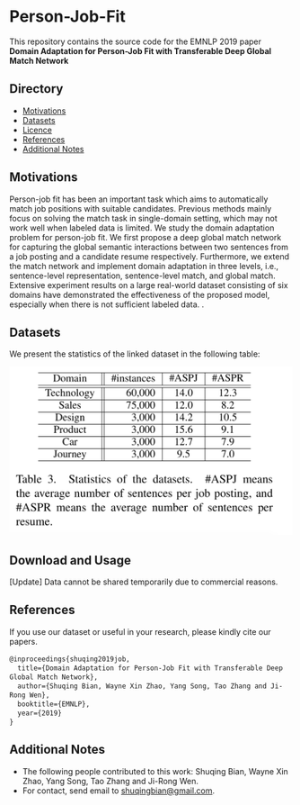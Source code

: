# Person-Job-Fit

This repository contains the source code for the EMNLP 2019 paper **Domain Adaptation for Person-Job Fit with Transferable Deep Global Match Network**

## Directory

- [Motivations](https://github.com/RUCAIBox/Person-Job-Fit/blob/master/README.md#Motivations)
- [Datasets](https://github.com/RUCAIBox/Person-Job-Fit/blob/master/README.md#Datasets)
- [Licence](https://github.com/RUCAIBox/Person-Job-Fit/blob/master/README.md#Licence)
- [References](https://github.com/RUCAIBox/Person-Job-Fit/blob/master/README.md#References)
- [Additional Notes](https://github.com/RUCAIBox/Person-Job-Fit/blob/master/README.md#Addition)

## Motivations

Person-job fit has been an important task which aims to automatically match job positions with suitable candidates. Previous methods mainly focus on solving the match task in single-domain setting, which may
not work well when labeled data is limited. We study the domain adaptation problem for person-job fit. We first propose a deep global match network for capturing the global semantic interactions between two
sentences from a job posting and a candidate resume respectively. Furthermore, we extend the match network and implement domain adaptation in three levels, i.e., sentence-level representation, sentence-level match, and global match. Extensive experiment results on a large real-world dataset consisting of six
domains have demonstrated the effectiveness of the proposed model, especially when there is not sufficient labeled data.	.

## Datasets

We present the statistics of the linked dataset in the following table:

[![detail statistics](https://github.com/RUCAIBox/Person-Job-Fit/blob/master/new_table.png)](https://github.com/RUCAIBox/Person-Job-Fit/blob/master/new_table.png)

## Download and Usage

[Update] Data cannot be shared temporarily due to commercial reasons.

<!-- 
Then mail to [bianshuqing@ruc.edu.cn] and cc Wayne Xin Zhao via [batmanfly@qq.com] and Yang Song via [songyang@kanzhun.com] and your supervisor, and copy the license in the email. We will send you the datasets by e-mail when approved.
-->

## References

If you use our dataset or useful in your research, please kindly cite our papers.

```
@inproceedings{shuqing2019job,
  title={Domain Adaptation for Person-Job Fit with Transferable Deep Global Match Network},
  author={Shuqing Bian, Wayne Xin Zhao, Yang Song, Tao Zhang and Ji-Rong Wen},
  booktitle={EMNLP},
  year={2019}
}
```

## Additional Notes

- The following people contributed to this work: Shuqing Bian, Wayne Xin Zhao, Yang
  Song, Tao Zhang and Ji-Rong Wen.
- For contact, send email to [shuqingbian@gmail.com](mailto:shuqingbian@gmail.com).

